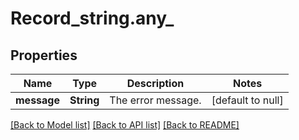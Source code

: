 # Record_string.any_
## Properties

| Name | Type | Description | Notes |
|------------ | ------------- | ------------- | -------------|
| **message** | **String** | The error message. | [default to null] |

[[Back to Model list]](../README.md#documentation-for-models) [[Back to API list]](../README.md#documentation-for-api-endpoints) [[Back to README]](../README.md)

